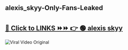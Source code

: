 
 ## alexis_skyy-Only-Fans-Leaked

# <h2><a href="https://clipsfans.com/alexis_skyy&ref=git">🔗 Click to LINKS ⏩⏩ 👉 🟢 alexis skyy </a></h2>

<a href="https://clipsfans.com/alexis_skyy&ref=git" rel="nofollow" data-target="animated-image.originalLink"><img src="https://i.ibb.co.com/xMMVF88/686577567.gif" alt="Viral Video Original" style="max-width: 100%; display: inline-block;" data-target="animated-image.originalImage"></a>
